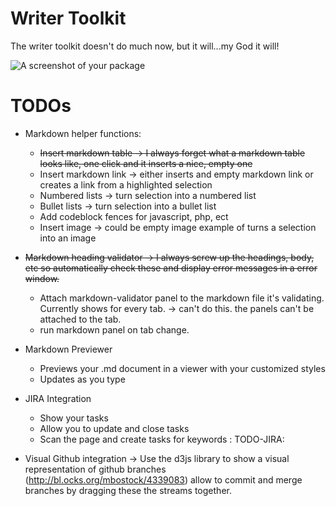 # Writer Toolkit

The writer toolkit doesn't do much now, but it will...my God it will!

![A screenshot of your package](https://f.cloud.github.com/assets/69169/2290250/c35d867a-a017-11e3-86be-cd7c5bf3ff9b.gif)

# TODOs

* Markdown helper functions:
  * ~~Insert markdown table -> I always forget what a markdown table looks like, one click and it inserts a nice, empty one~~
  * Insert markdown link -> either inserts and empty markdown link or creates a link from a highlighted selection
  * Numbered lists -> turn selection into a numbered list
  * Bullet lists -> turn selection into a bullet list
  * Add codeblock fences for javascript, php, ect
  * Insert image -> could be empty image example of turns a selection into an image

* ~~Markdown heading validator -> I always screw up the headings, body, etc so automatically check these and display error messages in a error window.~~
  * Attach markdown-validator panel to the markdown file it's validating. Currently shows for every tab. -> can't do this. the panels can't be attached to the tab.
  * run markdown panel on tab change.

* Markdown Previewer
  * Previews your .md document in a viewer with your customized styles
  * Updates as you type

* JIRA Integration
  * Show your tasks
  * Allow you to update and close tasks
  * Scan the page and create tasks for keywords : TODO-JIRA:

* Visual Github integration -> Use the d3js library to show a visual representation of github branches (http://bl.ocks.org/mbostock/4339083) allow to commit and merge branches by dragging these the streams together.
